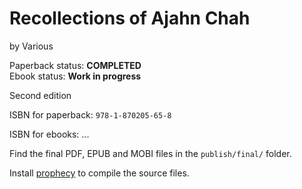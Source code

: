 
Recollections of Ajahn Chah
===========================

by Various

Paperback status: **COMPLETED**  
Ebook status: **Work in progress**

Second edition

ISBN for paperback: `978-1-870205-65-8`

ISBN for ebooks: ...

Find the final PDF, EPUB and MOBI files in the `publish/final/` folder.

Install [prophecy](https://github.com/profound-labs/prophecy) to compile
the source files.

